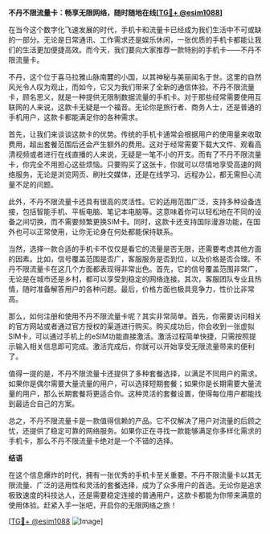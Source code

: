 **不丹不限流量卡：畅享无限网络，随时随地在线[[TG💪+ @esim1088](https://t.me/s/esim1088)]**

在当今这个数字化飞速发展的时代，手机卡和流量卡已经成为我们生活中不可或缺的一部分。无论是日常通讯、工作需求还是娱乐休闲，一张优质的手机卡都能让我们的生活更加便捷高效。而今天，我们要向大家推荐一款特别的手机卡——不丹不限流量卡。

不丹，这个位于喜马拉雅山脉南麓的小国，以其神秘与美丽闻名于世。这里的自然风光令人叹为观止，而如今，它又为我们带来了全新的通信体验。不丹不限流量卡，顾名思义，就是一种提供无限制数据流量的手机卡。对于那些经常需要使用互联网的人来说，这款卡无疑是一个福音。无论你是旅行者、商务人士，还是普通的手机用户，这款卡都能满足你的各种需求。

首先，让我们来谈谈这款卡的优势。传统的手机卡通常会根据用户的使用量来收取费用，超出套餐范围后还会产生额外的费用。这对于经常需要下载大文件、观看高清视频或者进行在线直播的人来说，无疑是一笔不小的开支。而有了不丹不限流量卡，你完全不用担心这些烦恼。只要购买了这张卡，你就可以尽情地享受高速的网络服务，无论是浏览网页、刷社交媒体，还是在线学习、远程办公，都无需担心流量不足的问题。

此外，不丹不限流量卡还具有很高的灵活性。它的适用范围广泛，支持多种设备连接，包括智能手机、平板电脑、笔记本电脑等。这意味着你可以轻松地在不同的设备之间切换，而不需要频繁更换SIM卡。同时，这款卡还支持国际漫游功能，在国外也可以正常使用，让你无论身在何处都能保持联系。

当然，选择一款合适的手机卡不仅仅是看它的流量是否无限，还需要考虑其他方面的因素。比如，信号覆盖范围是否广，客服服务是否到位，以及价格是否合理。不丹不限流量卡在这几个方面都表现得非常出色。首先，它的信号覆盖范围非常广，无论是在城市还是乡村，都可以享受到稳定的网络连接。其次，客服团队专业且热情，随时准备解答用户的各种问题。最后，价格方面也极具竞争力，性价比非常高。

那么，如何注册和使用不丹不限流量卡呢？其实非常简单。首先，你需要访问相关的官方网站或者通过官方授权的渠道进行购买。购买成功后，你会收到一张虚拟SIM卡，可以通过手机上的eSIM功能直接激活。激活过程简单快捷，只需按照提示输入相关信息即可完成。激活完成后，你就可以开始享受无限流量带来的便利了。

值得一提的是，不丹不限流量卡还提供了多种套餐选择，以满足不同用户的需求。如果你是偶尔需要大量流量的用户，可以选择短期套餐；如果你是长期需要大量流量的用户，那么长期套餐将更适合你。这种灵活的套餐设置，使得每位用户都能找到最适合自己的方案。

总之，不丹不限流量卡是一款值得信赖的产品。它不仅解决了用户对流量的后顾之忧，还提供了稳定可靠的网络服务。如果你正在寻找一款能够满足你多样化需求的手机卡，那么不丹不限流量卡绝对是一个不错的选择。

**结语**

在这个信息爆炸的时代，拥有一张优秀的手机卡至关重要。不丹不限流量卡以其无限流量、广泛的适用性和灵活的套餐选择，成为了众多用户的首选。无论你是追求极致速度的科技达人，还是需要稳定连接的普通用户，这款卡都能为你带来满意的使用体验。赶紧入手一张吧，开启你的无限网络之旅！

[[TG💪+ @esim1088](https://t.me/s/esim1088) ![Image](https://i.postimg.cc/4NQfJmqS/Snipaste-2025-05-13-00-14-12.png)]